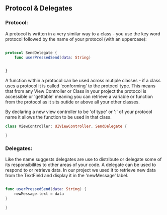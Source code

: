  ## Protocol & Delegates
 
 ### Protocol:
 
 A protocol is written in a very similar way to a class - you use the key word protocol followed by the name of your protocol (with an uppercase): 

```swift

protocol SendDelegate {
    func userPressedSend(data: String)


}
```

A function within a protocol can be used across mutiple classes - if a class uses a protocol it is called 'conforming' to the protocol type. This means that from any View Controller or Class in your project the protocol is accessible or 'gettable' meaning you can retrieve a variable or function from the protocol as it sits outide or above all your other classes. 

By declaring a new view controller to be 'of type' or ':' of your protocol name it allows the function to be used in that class. 

```swift
class ViewController: UIViewController, SendDelegate {

}
```


### Delegates: 

Like the name suggests delegates are use to distribute or delegate some of its responsibilites to other areas of your code. A delegate can be used to respond to or retrieve data. In our project we used it to retrieve new data from the TextField and display it in the 'newMessage' label. 


```swift

func userPressedSend(data: String) {
    newMessage.text = data
}

}


